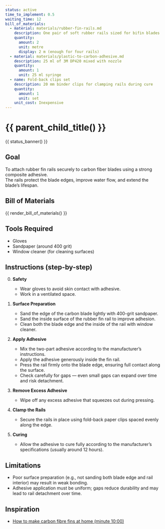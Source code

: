 ```yaml
---
status: active
time_to_implement: 0.5
waiting_time: 12
bill_of_materials:
  - material: materials/rubber-fin-rails.md
    description: One pair of soft rubber rails sized for bifin blades
    quantity:
      amount: 2
      unit: metre
      display: 2 m (enough for four rails)
  - material: materials/plastic-to-carbon-adhesive.md
    description: 25 ml of 3M DP420 mixed with nozzle
    quantity:
      amount: 1
      unit: 25 ml syringe
  - name: Fold-back clips set
    description: 20 mm binder clips for clamping rails during cure
    quantity:
      amount: 1
      unit: set
    unit_cost: Inexpensive
---
```

# {{ parent_child_title() }}
{{ status_banner() }}

## Goal

To attach rubber fin rails securely to carbon fiber blades using a strong composite adhesive.  
The rails protect the blade edges, improve water flow, and extend the blade’s lifespan.

## Bill of Materials

{{ render_bill_of_materials() }}

## Tools Required

- Gloves
- Sandpaper (around 400 grit)
- Window cleaner (for cleaning surfaces)

## Instructions (step-by-step)

0. **Safety**
      - Wear gloves to avoid skin contact with adhesive.
      - Work in a ventilated space.

1. **Surface Preparation**
      - Sand the edge of the carbon blade lightly with 400-grit sandpaper.
      - Sand the inside surface of the rubber fin rail to improve adhesion.
      - Clean both the blade edge and the inside of the rail with window cleaner.

2. **Apply Adhesive**
      - Mix the two-part adhesive according to the manufacturer’s instructions.
      - Apply the adhesive generously inside the fin rail.
      - Press the rail firmly onto the blade edge, ensuring full contact along the surface.
      - Check carefully for gaps — even small gaps can expand over time and risk detachment.

3. **Remove Excess Adhesive**
      - Wipe off any excess adhesive that squeezes out during pressing.

4. **Clamp the Rails**
      - Secure the rails in place using fold-back paper clips spaced evenly along the edge.

5. **Curing**
      - Allow the adhesive to cure fully according to the manufacturer’s specifications (usually around 12 hours).

## Limitations

- Poor surface preparation (e.g., not sanding both blade edge and rail interior) may result in weak bonding.
- Adhesive application must be uniform; gaps reduce durability and may lead to rail detachment over time.

## Inspiration
- [How to make carbon fibre fins at home (minute 10:00)](https://youtu.be/mB1JW75E_7k?si=SxF3T3McjTknNW6e&t=501)